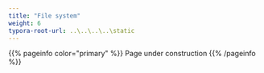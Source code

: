 ```yaml
---
title: "File system"
weight: 6
typora-root-url: ..\..\..\..\static
---
```


{{% pageinfo color="primary" %}}
Page under construction
{{% /pageinfo %}}
